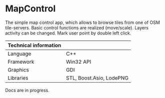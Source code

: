 # MapControl

The simple map control app, which allows to browse tiles from one of OSM tile-servers. 
Basic control functions are realized (move/scale). 
Layers activity can be changed. 
Mark user point by double left click.

Technical information ||
--- | ---
Language  | C++
Framework | Win32 API
Graphics  | GDI
Libraries | STL, Boost.Asio, LodePNG

Docs are in progress.

